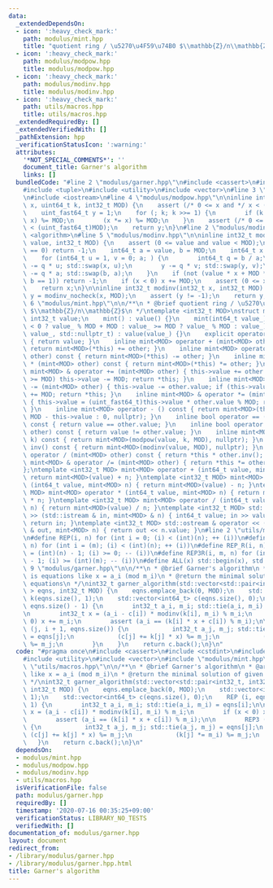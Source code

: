 ```yaml
---
data:
  _extendedDependsOn:
  - icon: ':heavy_check_mark:'
    path: modulus/mint.hpp
    title: "quotient ring / \u5270\u4F59\u74B0 $\\mathbb{Z}/n\\mathbb{Z}$"
  - icon: ':heavy_check_mark:'
    path: modulus/modpow.hpp
    title: modulus/modpow.hpp
  - icon: ':heavy_check_mark:'
    path: modulus/modinv.hpp
    title: modulus/modinv.hpp
  - icon: ':heavy_check_mark:'
    path: utils/macros.hpp
    title: utils/macros.hpp
  _extendedRequiredBy: []
  _extendedVerifiedWith: []
  _pathExtension: hpp
  _verificationStatusIcon: ':warning:'
  attributes:
    '*NOT_SPECIAL_COMMENTS*': ''
    document_title: Garner's algorithm
    links: []
  bundledCode: "#line 2 \"modulus/garner.hpp\"\n#include <cassert>\n#include <cstdint>\n\
    #include <tuple>\n#include <utility>\n#include <vector>\n#line 3 \"modulus/mint.hpp\"\
    \n#include <iostream>\n#line 4 \"modulus/modpow.hpp\"\n\ninline int32_t modpow(uint_fast64_t\
    \ x, uint64_t k, int32_t MOD) {\n    assert (/* 0 <= x and */ x < (uint_fast64_t)MOD);\n\
    \    uint_fast64_t y = 1;\n    for (; k; k >>= 1) {\n        if (k & 1) (y *=\
    \ x) %= MOD;\n        (x *= x) %= MOD;\n    }\n    assert (/* 0 <= y and */ y\
    \ < (uint_fast64_t)MOD);\n    return y;\n}\n#line 2 \"modulus/modinv.hpp\"\n#include\
    \ <algorithm>\n#line 5 \"modulus/modinv.hpp\"\n\ninline int32_t modinv_nocheck(int32_t\
    \ value, int32_t MOD) {\n    assert (0 <= value and value < MOD);\n    if (value\
    \ == 0) return -1;\n    int64_t a = value, b = MOD;\n    int64_t x = 0, y = 1;\n\
    \    for (int64_t u = 1, v = 0; a; ) {\n        int64_t q = b / a;\n        x\
    \ -= q * u; std::swap(x, u);\n        y -= q * v; std::swap(y, v);\n        b\
    \ -= q * a; std::swap(b, a);\n    }\n    if (not (value * x + MOD * y == b and\
    \ b == 1)) return -1;\n    if (x < 0) x += MOD;\n    assert (0 <= x and x < MOD);\n\
    \    return x;\n}\n\ninline int32_t modinv(int32_t x, int32_t MOD) {\n    int32_t\
    \ y = modinv_nocheck(x, MOD);\n    assert (y != -1);\n    return y;\n}\n#line\
    \ 6 \"modulus/mint.hpp\"\n\n/**\n * @brief quotient ring / \u5270\u4F59\u74B0\
    \ $\\mathbb{Z}/n\\mathbb{Z}$\n */\ntemplate <int32_t MOD>\nstruct mint {\n   \
    \ int32_t value;\n    mint() : value() {}\n    mint(int64_t value_) : value(value_\
    \ < 0 ? value_ % MOD + MOD : value_ >= MOD ? value_ % MOD : value_) {}\n    mint(int32_t\
    \ value_, std::nullptr_t) : value(value_) {}\n    explicit operator bool() const\
    \ { return value; }\n    inline mint<MOD> operator + (mint<MOD> other) const {\
    \ return mint<MOD>(*this) += other; }\n    inline mint<MOD> operator - (mint<MOD>\
    \ other) const { return mint<MOD>(*this) -= other; }\n    inline mint<MOD> operator\
    \ * (mint<MOD> other) const { return mint<MOD>(*this) *= other; }\n    inline\
    \ mint<MOD> & operator += (mint<MOD> other) { this->value += other.value; if (this->value\
    \ >= MOD) this->value -= MOD; return *this; }\n    inline mint<MOD> & operator\
    \ -= (mint<MOD> other) { this->value -= other.value; if (this->value <    0) this->value\
    \ += MOD; return *this; }\n    inline mint<MOD> & operator *= (mint<MOD> other)\
    \ { this->value = (uint_fast64_t)this->value * other.value % MOD; return *this;\
    \ }\n    inline mint<MOD> operator - () const { return mint<MOD>(this->value ?\
    \ MOD - this->value : 0, nullptr); }\n    inline bool operator == (mint<MOD> other)\
    \ const { return value == other.value; }\n    inline bool operator != (mint<MOD>\
    \ other) const { return value != other.value; }\n    inline mint<MOD> pow(uint64_t\
    \ k) const { return mint<MOD>(modpow(value, k, MOD), nullptr); }\n    inline mint<MOD>\
    \ inv() const { return mint<MOD>(modinv(value, MOD), nullptr); }\n    inline mint<MOD>\
    \ operator / (mint<MOD> other) const { return *this * other.inv(); }\n    inline\
    \ mint<MOD> & operator /= (mint<MOD> other) { return *this *= other.inv(); }\n\
    };\ntemplate <int32_t MOD> mint<MOD> operator + (int64_t value, mint<MOD> n) {\
    \ return mint<MOD>(value) + n; }\ntemplate <int32_t MOD> mint<MOD> operator -\
    \ (int64_t value, mint<MOD> n) { return mint<MOD>(value) - n; }\ntemplate <int32_t\
    \ MOD> mint<MOD> operator * (int64_t value, mint<MOD> n) { return mint<MOD>(value)\
    \ * n; }\ntemplate <int32_t MOD> mint<MOD> operator / (int64_t value, mint<MOD>\
    \ n) { return mint<MOD>(value) / n; }\ntemplate <int32_t MOD> std::istream & operator\
    \ >> (std::istream & in, mint<MOD> & n) { int64_t value; in >> value; n = value;\
    \ return in; }\ntemplate <int32_t MOD> std::ostream & operator << (std::ostream\
    \ & out, mint<MOD> n) { return out << n.value; }\n#line 2 \"utils/macros.hpp\"\
    \n#define REP(i, n) for (int i = 0; (i) < (int)(n); ++ (i))\n#define REP3(i, m,\
    \ n) for (int i = (m); (i) < (int)(n); ++ (i))\n#define REP_R(i, n) for (int i\
    \ = (int)(n) - 1; (i) >= 0; -- (i))\n#define REP3R(i, m, n) for (int i = (int)(n)\
    \ - 1; (i) >= (int)(m); -- (i))\n#define ALL(x) std::begin(x), std::end(x)\n#line\
    \ 9 \"modulus/garner.hpp\"\n\n/**\n * @brief Garner's algorithm\n * @arg eqns\
    \ is equations like x = a_i (mod m_i)\n * @return the minimal solution of given\
    \ equations\n */\nint32_t garner_algorithm(std::vector<std::pair<int32_t, int32_t>\
    \ > eqns, int32_t MOD) {\n    eqns.emplace_back(0, MOD);\n    std::vector<int64_t>\
    \ k(eqns.size(), 1);\n    std::vector<int64_t> c(eqns.size(), 0);\n    REP (i,\
    \ eqns.size() - 1) {\n        int32_t a_i, m_i; std::tie(a_i, m_i) = eqns[i];\n\
    \n        int32_t x = (a_i - c[i]) * modinv(k[i], m_i) % m_i;\n        if (x <\
    \ 0) x += m_i;\n        assert (a_i == (k[i] * x + c[i]) % m_i);\n\n        REP3\
    \ (j, i + 1, eqns.size()) {\n            int32_t a_j, m_j; std::tie(a_j, m_j)\
    \ = eqns[j];\n            (c[j] += k[j] * x) %= m_j;\n            (k[j] *= m_i)\
    \ %= m_j;\n        }\n    }\n    return c.back();\n}\n"
  code: "#pragma once\n#include <cassert>\n#include <cstdint>\n#include <tuple>\n\
    #include <utility>\n#include <vector>\n#include \"modulus/mint.hpp\"\n#include\
    \ \"utils/macros.hpp\"\n\n/**\n * @brief Garner's algorithm\n * @arg eqns is equations\
    \ like x = a_i (mod m_i)\n * @return the minimal solution of given equations\n\
    \ */\nint32_t garner_algorithm(std::vector<std::pair<int32_t, int32_t> > eqns,\
    \ int32_t MOD) {\n    eqns.emplace_back(0, MOD);\n    std::vector<int64_t> k(eqns.size(),\
    \ 1);\n    std::vector<int64_t> c(eqns.size(), 0);\n    REP (i, eqns.size() -\
    \ 1) {\n        int32_t a_i, m_i; std::tie(a_i, m_i) = eqns[i];\n\n        int32_t\
    \ x = (a_i - c[i]) * modinv(k[i], m_i) % m_i;\n        if (x < 0) x += m_i;\n\
    \        assert (a_i == (k[i] * x + c[i]) % m_i);\n\n        REP3 (j, i + 1, eqns.size())\
    \ {\n            int32_t a_j, m_j; std::tie(a_j, m_j) = eqns[j];\n           \
    \ (c[j] += k[j] * x) %= m_j;\n            (k[j] *= m_i) %= m_j;\n        }\n \
    \   }\n    return c.back();\n}\n"
  dependsOn:
  - modulus/mint.hpp
  - modulus/modpow.hpp
  - modulus/modinv.hpp
  - utils/macros.hpp
  isVerificationFile: false
  path: modulus/garner.hpp
  requiredBy: []
  timestamp: '2020-07-16 00:35:25+09:00'
  verificationStatus: LIBRARY_NO_TESTS
  verifiedWith: []
documentation_of: modulus/garner.hpp
layout: document
redirect_from:
- /library/modulus/garner.hpp
- /library/modulus/garner.hpp.html
title: Garner's algorithm
---
```

